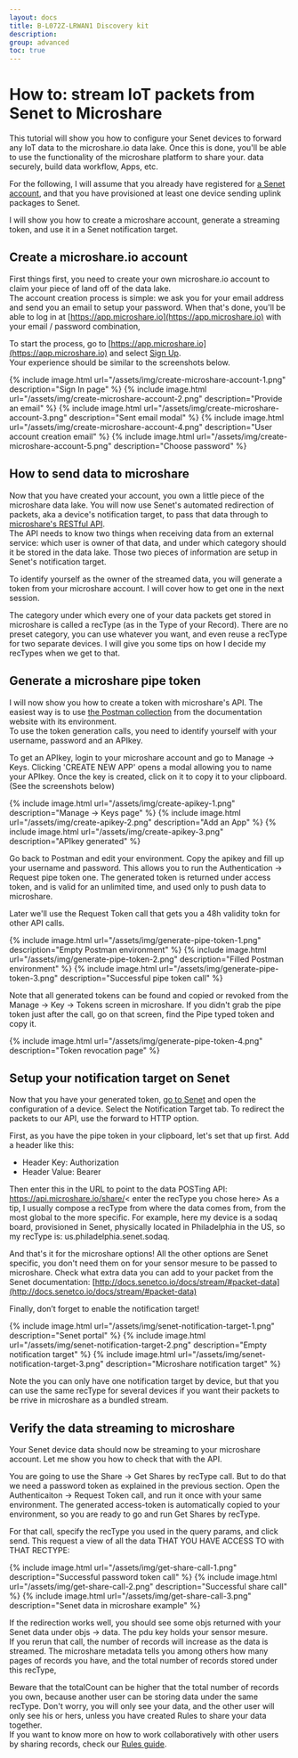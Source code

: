 ```yaml
---
layout: docs
title: B-L072Z-LRWAN1 Discovery kit
description:
group: advanced
toc: true
---
```


# How to: stream IoT packets from Senet to Microshare

This tutorial will show you how to configure your Senet devices to forward any IoT data to the microshare.io data lake. Once this is done, you'll be able to use the functionality of the microshare platform to share your. data securely, build data workflow, Apps, etc.

For the following, I will assume that you already have registered for [a Senet account](https://portal.senetco.io/), and that you have provisioned at least one device sending uplink packages to Senet.

I will show you how to create a microshare account, generate a streaming token, and use it in a Senet notification target.

## Create a microshare.io account

First things first, you need to create your own microshare.io account to claim your piece of land off of the data lake.  
The account creation process is simple: we ask you for your email address and send you an email to setup your password. When that's done, you'll be able to log in at [https://app.microshare.io](https://app.microshare.io) with your email / password combination,

To start the process, go to [https://app.microshare.io](https://app.microshare.io) and select [Sign Up](https://auth.microshare.io/portal/signup).  
Your experience should be similar to the screenshots below.

{% include image.html url="/assets/img/create-microshare-account-1.png" description="Sign In page" %}
{% include image.html url="/assets/img/create-microshare-account-2.png" description="Provide an email" %}
{% include image.html url="/assets/img/create-microshare-account-3.png" description="Sent email modal" %}
{% include image.html url="/assets/img/create-microshare-account-4.png" description="User account creation email" %}
{% include image.html url="/assets/img/create-microshare-account-5.png" description="Choose password" %}

## How to send data to microshare

Now that you have created your account, you own a little piece of the microshare data lake. You will now use Senet's automated redirection of packets, aka a device's notification target, to pass that data through to [microshare's RESTful API](../../generic-rest-api).  
The API needs to know two things when receiving data from an external service: which user is owner of that data, and under which category should it be stored in the data lake. Those two pieces of information are setup in Senet's notification target.  

To identify yourself as the owner of the streamed data, you will generate a token from your microshare account. I will cover how to get one in the next session.  

The category under which every one of your data packets get stored in microshare is called a recType (as in the Type of your Record). There are no preset category, you can use whatever you want, and even reuse a recType for two separate devices. I will give you some tips on how I decide my recTypes when we get to that.

## Generate a microshare pipe token

I will now show you how to create a token with microshare's API. The easiest way is to use [the Postman collection](../../generic-rest-api) from the documentation website with its environment.  
To use the token generation calls, you need to identify yourself with your username, password and an APIkey. 

To get an APIkey, login to your microshare account and go to Manage -> Keys.
Clicking 'CREATE NEW APP' opens a modal allowing you to name your APIkey.
Once the key is created, click on it to copy it to your clipboard. (See the screenshots below)

{% include image.html url="/assets/img/create-apikey-1.png" description="Manage -> Keys page" %}
{% include image.html url="/assets/img/create-apikey-2.png" description="Add an App" %}
{% include image.html url="/assets/img/create-apikey-3.png" description="APIkey generated" %}

Go back to Postman and edit your environment. Copy the apikey and fill up your username and password.
This allows you to run the Authentication -> Request pipe token one. The generated token is returned under access token, and is valid for an unlimited time, and used only to push data to microshare. 

Later we'll use the Request Token call that gets you a 48h validity tokn for other API calls.

{% include image.html url="/assets/img/generate-pipe-token-1.png" description="Empty Postman environment" %}
{% include image.html url="/assets/img/generate-pipe-token-2.png" description="Filled Postman environment" %}
{% include image.html url="/assets/img/generate-pipe-token-3.png" description="Successful pipe token call" %}

Note that all generated tokens can be found and copied or revoked from the Manage -> Key -> Tokens screen in microshare. If you didn't grab the pipe token just after the call, go on that screen, find the Pipe typed token and copy it.

{% include image.html url="/assets/img/generate-pipe-token-4.png" description="Token revocation page" %}

## Setup your notification target on Senet

Now that you have your generated token, [go to Senet](https://portal.senetco.io/) and open the configuration of a device.
Select the Notification Target tab.
To redirect the packets to our API, use the forward to HTTP option.

First, as you have the pipe token in your clipboard, let's set that up first. Add a header like this:
- Header Key: Authorization
- Header Value: Bearer <enter the pipe token here>

Then enter this in the URL to point to the data POSTing API: https://api.microshare.io/share/< enter the recType you chose here>
As a tip, I usually compose a recType from where the data comes from, from the most global to the more specific. For example, here my device is a sodaq board, provisioned in Senet, physically located in Philadelphia in the US, so my recType is: us.philadelphia.senet.sodaq.

And that's it for the microshare options! All the other options are Senet specific, you don't need them on for your sensor mesure to be passed to microshare. Check what extra data you can add to your packet from the Senet documentation: [http://docs.senetco.io/docs/stream/#packet-data](http://docs.senetco.io/docs/stream/#packet-data)

Finally, don’t forget to enable the notification target!

{% include image.html url="/assets/img/senet-notification-target-1.png" description="Senet portal" %}
{% include image.html url="/assets/img/senet-notification-target-2.png" description="Empty notification target" %}
{% include image.html url="/assets/img/senet-notification-target-3.png" description="Microshare notification target" %}

Note the you can only have one notification target by device, but that you can use the same recType for several devices if you want their packets to be rrive in microshare as a bundled stream.

## Verify the data streaming to microshare

Your Senet device data should now be streaming to your microshare account. Let me show you how to check that with the API.

You are going to use the Share -> Get Shares by recType call. But to do that we need a password token as explained in the previous section.
Open the Authenticaiton -> Request Token call, and run it once with your same environment. The generated access-token is automatically copied to your environment, so you are ready to go and run Get Shares by recType.

For that call, specify the recType you used in the query params, and click send. This request a view of all the data THAT YOU HAVE ACCESS TO with THAT RECTYPE:
            
{% include image.html url="/assets/img/get-share-call-1.png" description="Successful password token call" %}
{% include image.html url="/assets/img/get-share-call-2.png" description="Successful share call" %}
{% include image.html url="/assets/img/get-share-call-3.png" description="Senet data in microshare example" %}

If the redirection works well, you should see some objs returned with your Senet data under objs -> data. The pdu key holds your sensor mesure.  
If you rerun that call, the number of records will increase as the data is streamed. The microshare metadata tells you among others how many pages of records you have, and the total number of records stored under this recType, 

Beware that the totalCount can be higher that the total number of records you own, because another user can be storing data under the same recType. Don't worry, you will only see your data, and the other user will only see his or hers, unless you have created Rules to share your data together.  
If you want to know more on how to work collaboratively with other users by sharing records, check our [Rules guide](../../../getting-started/rules-guide). 